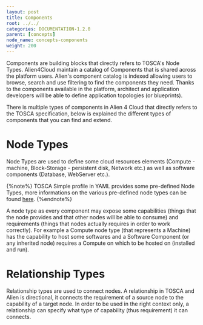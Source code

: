 ```yaml
---
layout: post
title: Components
root: ../../
categories: DOCUMENTATION-1.2.0
parent: [concepts]
node_name: concepts-components
weight: 200
---
```


Components are building blocks that directly refers to TOSCA's Node Types. Alien4Cloud maintain a catalog of Components that is shared across the platform users. Alien's component catalog is indexed allowing users to browse, search and use filtering to find the components they need. Thanks to the components available in the platform, architect and application developers will be able to define application topologies (or blueprints).

There is multiple types of components in Alien 4 Cloud that directly refers to the TOSCA specification, below is explained the different types of components that you can find and extend.

# Node Types

Node Types are used to define some cloud resources elements (Compute - machine, Block-Storage - persistent disk, Network etc.) as well as software components (Database, WebServer etc.).

{%note%}
TOSCA Simple profile in YAML provides some pre-defined Node Types, more informations on the various pre-defined node types can be found [here](#/documentation/1.2.0/devops_guide/normative_types/tosca_concepts_types_normative.html).
{%endnote%}

A node type as every component may expose some capabilities (things that the node provides and that other nodes will be able to consume) and requirements (things that nodes actually requires in order to work correctly). For example a Compute node type (that represents a Machine) has the capability to host some softwares and a Software Component (or any inherited node) requires a Compute on which to be hosted on (installed and run).

# Relationship Types

Relationship types are used to connect nodes. A relationship in TOSCA and Alien is directional, it connects the requirement of a source node to the capability of a target node. In order to be used in the right context only, a relationship can specify what type of capability (thus requirement) it can connects.

